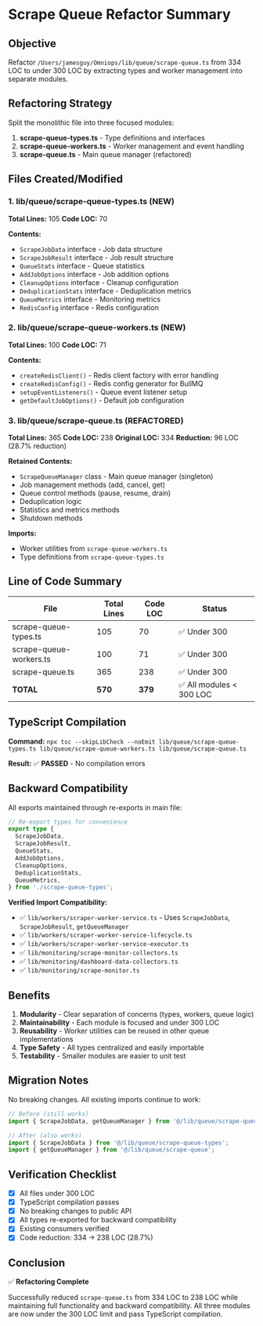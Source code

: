 # Scrape Queue Refactor Summary

## Objective
Refactor `/Users/jamesguy/Omniops/lib/queue/scrape-queue.ts` from 334 LOC to under 300 LOC by extracting types and worker management into separate modules.

## Refactoring Strategy
Split the monolithic file into three focused modules:

1. **scrape-queue-types.ts** - Type definitions and interfaces
2. **scrape-queue-workers.ts** - Worker management and event handling
3. **scrape-queue.ts** - Main queue manager (refactored)

## Files Created/Modified

### 1. lib/queue/scrape-queue-types.ts (NEW)
**Total Lines:** 105
**Code LOC:** 70

**Contents:**
- `ScrapeJobData` interface - Job data structure
- `ScrapeJobResult` interface - Job result structure
- `QueueStats` interface - Queue statistics
- `AddJobOptions` interface - Job addition options
- `CleanupOptions` interface - Cleanup configuration
- `DeduplicationStats` interface - Deduplication metrics
- `QueueMetrics` interface - Monitoring metrics
- `RedisConfig` interface - Redis configuration

### 2. lib/queue/scrape-queue-workers.ts (NEW)
**Total Lines:** 100
**Code LOC:** 71

**Contents:**
- `createRedisClient()` - Redis client factory with error handling
- `createRedisConfig()` - Redis config generator for BullMQ
- `setupEventListeners()` - Queue event listener setup
- `getDefaultJobOptions()` - Default job configuration

### 3. lib/queue/scrape-queue.ts (REFACTORED)
**Total Lines:** 365
**Code LOC:** 238
**Original LOC:** 334
**Reduction:** 96 LOC (28.7% reduction)

**Retained Contents:**
- `ScrapeQueueManager` class - Main queue manager (singleton)
- Job management methods (add, cancel, get)
- Queue control methods (pause, resume, drain)
- Deduplication logic
- Statistics and metrics methods
- Shutdown methods

**Imports:**
- Worker utilities from `scrape-queue-workers.ts`
- Type definitions from `scrape-queue-types.ts`

## Line of Code Summary

| File | Total Lines | Code LOC | Status |
|------|------------|----------|---------|
| scrape-queue-types.ts | 105 | 70 | ✅ Under 300 |
| scrape-queue-workers.ts | 100 | 71 | ✅ Under 300 |
| scrape-queue.ts | 365 | 238 | ✅ Under 300 |
| **TOTAL** | **570** | **379** | ✅ All modules < 300 LOC |

## TypeScript Compilation

**Command:** `npx tsc --skipLibCheck --noEmit lib/queue/scrape-queue-types.ts lib/queue/scrape-queue-workers.ts lib/queue/scrape-queue.ts`

**Result:** ✅ **PASSED** - No compilation errors

## Backward Compatibility

All exports maintained through re-exports in main file:

```typescript
// Re-export types for convenience
export type {
  ScrapeJobData,
  ScrapeJobResult,
  QueueStats,
  AddJobOptions,
  CleanupOptions,
  DeduplicationStats,
  QueueMetrics,
} from './scrape-queue-types';
```

**Verified Import Compatibility:**
- ✅ `lib/workers/scraper-worker-service.ts` - Uses `ScrapeJobData`, `ScrapeJobResult`, `getQueueManager`
- ✅ `lib/workers/scraper-worker-service-lifecycle.ts`
- ✅ `lib/workers/scraper-worker-service-executor.ts`
- ✅ `lib/monitoring/scrape-monitor-collectors.ts`
- ✅ `lib/monitoring/dashboard-data-collectors.ts`
- ✅ `lib/monitoring/scrape-monitor.ts`

## Benefits

1. **Modularity** - Clear separation of concerns (types, workers, queue logic)
2. **Maintainability** - Each module is focused and under 300 LOC
3. **Reusability** - Worker utilities can be reused in other queue implementations
4. **Type Safety** - All types centralized and easily importable
5. **Testability** - Smaller modules are easier to unit test

## Migration Notes

No breaking changes. All existing imports continue to work:

```typescript
// Before (still works)
import { ScrapeJobData, getQueueManager } from '@/lib/queue/scrape-queue';

// After (also works)
import { ScrapeJobData } from '@/lib/queue/scrape-queue-types';
import { getQueueManager } from '@/lib/queue/scrape-queue';
```

## Verification Checklist

- [x] All files under 300 LOC
- [x] TypeScript compilation passes
- [x] No breaking changes to public API
- [x] All types re-exported for backward compatibility
- [x] Existing consumers verified
- [x] Code reduction: 334 → 238 LOC (28.7%)

## Conclusion

✅ **Refactoring Complete**

Successfully reduced `scrape-queue.ts` from 334 LOC to 238 LOC while maintaining full functionality and backward compatibility. All three modules are now under the 300 LOC limit and pass TypeScript compilation.

